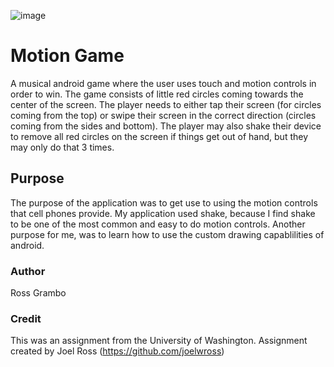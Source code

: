 ![image](http://i.imgur.com/IaTcyl5.gif)

# Motion Game
A musical android game where the user uses touch and motion controls in order to win. The game consists of little red circles coming towards the center of the screen. The player needs to either tap their screen (for circles coming from the top) or swipe their screen in the correct direction (circles coming from the sides and bottom). The player may also shake their device to remove all red circles on the screen if things get out of hand, but they may only do that 3 times.

## Purpose
The purpose of the application was to get use to using the motion controls that cell phones provide. My application used shake, because I find shake to be one of the most common and easy to do motion controls. Another purpose for me, was to learn how to use the custom drawing capablilities of android.

### Author
Ross Grambo

### Credit
This was an assignment from the University of Washington.
Assignment created by Joel Ross (https://github.com/joelwross)